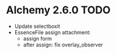 # Alchemy 2.6.0 TODO

* Update selectboxit
* EssenceFile assign attachment:
  * assign form
  * after assign: fix overlay_observer
